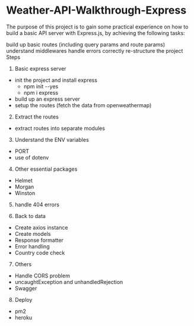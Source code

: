# Weather-API-Walkthrough-Express

The purpose of this project is to gain some practical experience on how to build a basic API server with Express.js, by achieving the following tasks:

build up basic routes (including query params and route params)
understand middlewares
handle errors correctly
re-structure the project
Steps

1. Basic express server
- init the project and install express
  - npm init --yes
  - npm i express
- build up an express server
- setup the routes (fetch the data from openweathermap)

2. Extract the routes
- extract routes into separate modules

3. Understand the ENV variables
- PORT
- use of dotenv

4. Other essential packages
- Helmet
- Morgan
- Winston

5. handle 404 errors

6. Back to data
- Create axios instance
- Create models
- Response formatter
- Error handling
- Country code check

7. Others
- Handle CORS problem
- uncaughtException and unhandledRejection
- Swagger

8. Deploy
- pm2
- heroku
